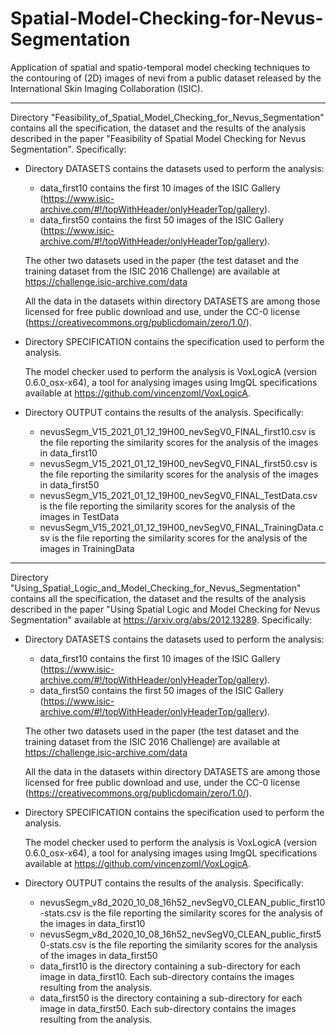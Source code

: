 # Spatial-Model-Checking-for-Nevus-Segmentation
Application of spatial and spatio-temporal model checking techniques to the contouring of (2D)  images of nevi from a public dataset released by the International Skin Imaging Collaboration (ISIC). 

------------------------------------------------------------------------------------
Directory "Feasibility_of_Spatial_Model_Checking_for_Nevus_Segmentation" contains all the specification, the dataset and the results of the analysis described in the paper "Feasibility of Spatial Model Checking for Nevus Segmentation". Specifically:

- Directory DATASETS contains the datasets used to perform the analysis:
  - data_first10 contains the first 10 images of the ISIC Gallery (https://www.isic-archive.com/#!/topWithHeader/onlyHeaderTop/gallery).
  - data_first50 contains the first 50 images of the ISIC Gallery (https://www.isic-archive.com/#!/topWithHeader/onlyHeaderTop/gallery).
  
  The other two datasets used in the paper (the test dataset and the training dataset from the ISIC 2016 Challenge) are available at https://challenge.isic-archive.com/data

  All the data in the datasets within directory DATASETS are among those licensed for free public download and use, under the CC-0 license (https://creativecommons.org/publicdomain/zero/1.0/).

- Directory SPECIFICATION contains the specification used to perform the analysis.    

  The model checker used to perform the analysis is VoxLogicA (version 0.6.0_osx-x64), a tool for analysing images using ImgQL specifications available at https://github.com/vincenzoml/VoxLogicA. 

- Directory OUTPUT contains the results of the analysis. Specifically:
  - nevusSegm_V15_2021_01_12_19H00_nevSegV0_FINAL_first10.csv is the file reporting the similarity scores for the analysis of the images in data_first10 
  - nevusSegm_V15_2021_01_12_19H00_nevSegV0_FINAL_first50.csv is the file reporting the similarity scores for the analysis of the images in data_first50 
  - nevusSegm_V15_2021_01_12_19H00_nevSegV0_FINAL_TestData.csv is the file reporting the similarity scores for the analysis of the images in TestData 
  - nevusSegm_V15_2021_01_12_19H00_nevSegV0_FINAL_TrainingData.csv is the file reporting the similarity scores for the analysis of the images in TrainingData 

-------------------------------------------------------------------------------------
Directory "Using_Spatial_Logic_and_Model_Checking_for_Nevus_Segmentation" contains all the specification, the dataset and the results of the analysis described in the paper "Using Spatial Logic and Model Checking for Nevus Segmentation" available at https://arxiv.org/abs/2012.13289. Specifically:

- Directory DATASETS contains the datasets used to perform the analysis:
  - data_first10 contains the first 10 images of the ISIC Gallery (https://www.isic-archive.com/#!/topWithHeader/onlyHeaderTop/gallery).
  - data_first50 contains the first 50 images of the ISIC Gallery (https://www.isic-archive.com/#!/topWithHeader/onlyHeaderTop/gallery).
  
  The other two datasets used in the paper (the test dataset and the training dataset from the ISIC 2016 Challenge) are available at https://challenge.isic-archive.com/data

  All the data in the datasets within directory DATASETS are among those licensed for free public download and use, under the CC-0 license (https://creativecommons.org/publicdomain/zero/1.0/).

- Directory SPECIFICATION contains the specification used to perform the analysis. 

  The model checker used to perform the analysis is VoxLogicA (version 0.6.0_osx-x64), a tool for analysing images using ImgQL specifications available at https://github.com/vincenzoml/VoxLogicA.

- Directory OUTPUT contains the results of the analysis. Specifically:
  - nevusSegm_v8d_2020_10_08_16h52_nevSegV0_CLEAN_public_first10-stats.csv is the file reporting the similarity scores for the analysis of the images in data_first10
  - nevusSegm_v8d_2020_10_08_16h52_nevSegV0_CLEAN_public_first50-stats.csv is the file reporting the similarity scores for the analysis of the images in data_first50
  - data_first10 is the directory containing a sub-directory for each image in data_first10. Each sub-directory contains the images resulting from the analysis.
  - data_first50 is the directory containing a sub-directory for each image in data_first50. Each sub-directory contains the images resulting from the analysis.